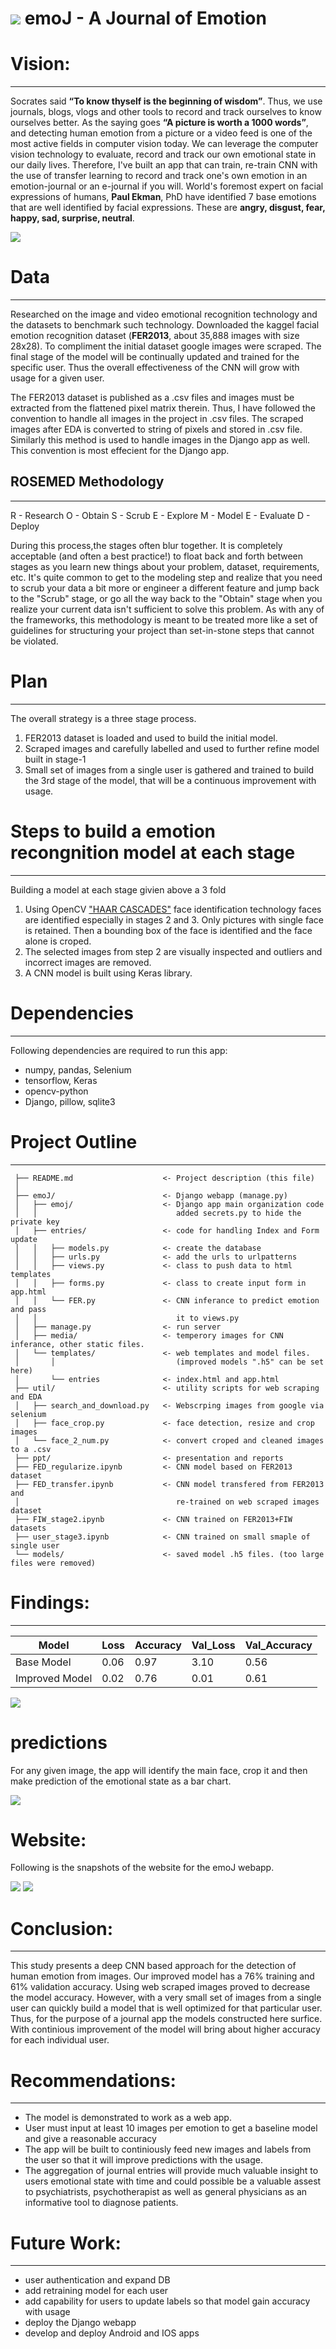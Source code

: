 # ![](./ppt/myLogo.png) emoJ - A Journal of Emotion


# Vision:
------------
Socrates said **“To know thyself is the beginning of wisdom”**. Thus, we use journals, blogs, vlogs and other tools to record and track ourselves to know ourselves better. As the saying goes **“A picture is worth a 1000 words”**, and detecting human emotion from a picture or a video feed is one of the most active fields in computer vision today.  We can leverage the computer vision technology to evaluate, record and track our own emotional state in our daily lives. Therefore, I've built an app that can train, re-train CNN with the use of transfer learning to record and track one's own emotion in an emotion-journal or an e-journal if you will. 
World's foremost expert on facial expressions of humans, **Paul Ekman**, PhD have identified 7 base emotions that are well identified by facial expressions. These are **angry, disgust, fear, happy, sad, surprise, neutral**. 

![](./ppt/chandler.png)  

# Data
------------
Researched on the image and video emotional recognition technology and the datasets to benchmark such technology. Downloaded the kaggel facial emotion recognition dataset (**FER2013**, about 35,888 images with size 28x28). To compliment the initial dataset google images were scraped. The final stage of the model will be continually updated and trained for the specific user. Thus the overall effectiveness of the CNN will grow with usage for a given user.

The FER2013 dataset is published as a .csv files and images must be extracted from the flattened pixel matrix therein. Thus, I have followed the convention to handle all images in the project in .csv files. The scraped images after EDA is converted to string of pixels and stored in .csv file. Similarly this method is used to handle images in the Django app as well. This convention is most effecient for the Django app. 


## ROSEMED Methodology 
------------
R - Research O - Obtain S - Scrub E - Explore M - Model E - Evaluate D - Deploy  

During this process,the stages often blur together. It is completely acceptable (and often a best practice!) to float back and forth between stages as you learn new things about your problem, dataset, requirements, etc. It's quite common to get to the modeling step and realize that you need to scrub your data a bit more or engineer a different feature and jump back to the "Scrub" stage, or go all the way back to the "Obtain" stage when you realize your current data isn't sufficient to solve this problem. As with any of the frameworks, this methodology is meant to be treated more like a set of guidelines for structuring your project than set-in-stone steps that cannot be violated.  


# Plan
------------
The overall strategy is a three stage process. 
1. FER2013 dataset is loaded and used to build the initial model. 
2. Scraped images and carefully labelled and used to further refine model built in stage-1
3. Small set of images from a single user is gathered and trained to build the 3rd stage of the model, that will be a continuous improvement with usage. 


# Steps to build a emotion recongnition model at each stage
------------
Building a model at each stage givien above a 3 fold
1. Using OpenCV ["HAAR CASCADES"](https://github.com/opencv/opencv/tree/master/data/haarcascades) face identification technology faces are identified especially in stages 2 and 3. Only pictures with single face is retained. Then a bounding box of the face is identified and the face alone is croped. 
2. The selected images from step 2 are visually inspected and outliers and incorrect images are removed. 
3. A CNN model is built using Keras library. 


# Dependencies
------------
Following dependencies are required to run this app:

- numpy, pandas, Selenium
- tensorflow, Keras
- opencv-python
- Django, pillow, sqlite3


# Project Outline
------------

     ├── README.md                    <- Project description (this file)
     │ 
     ├── emoJ/                        <- Django webapp (manage.py) 
     │   ├── emoj/                    <- Django app main organization code 
     │   │                               added secrets.py to hide the private key 
     │   ├── entries/                 <- code for handling Index and Form update 
     │   │   ├── models.py            <- create the database
     │   │   ├── urls.py              <- add the urls to urlpatterns
     │   │   ├── views.py	          <- class to push data to html templates
     │   │   ├── forms.py             <- class to create input form in app.html
     │   │   └── FER.py               <- CNN inferance to predict emotion and pass 
     │   │                               it to views.py
     │   ├── manage.py                <- run server           
     │   ├── media/                   <- temperory images for CNN inferance, other static files.    
     │   └── templates/               <- web templates and model files. 
     │       │                           (improved models ".h5" can be set here)
     │       └── entries              <- index.html and app.html                        
     ├── util/                        <- utility scripts for web scraping and EDA
     │   ├── search_and_download.py   <- Webscrping images from google via selenium
     │   ├── face_crop.py             <- face detection, resize and crop images 
     │   └── face_2_num.py            <- convert croped and cleaned images to a .csv                       
     ├── ppt/                         <- presentation and reports                        
     ├── FED_regularize.ipynb         <- CNN model based on FER2013 dataset                       
     ├── FED_transfer.ipynb           <- CNN model transfered from FER2013 and 
     │                                   re-trained on web scraped images dataset 
     ├── FIW_stage2.ipynb             <- CNN trained on FER2013+FIW datasets 
     ├── user_stage3.ipynb            <- CNN trained on small smaple of single user   
     └── models/                      <- saved model .h5 files. (too large files were removed)


# Findings:
------------

Model|Loss|Accuracy|Val_Loss|Val_Accuracy
-----|----|--------|--------|------------
Base Model|0.06|0.97|3.10|0.56
Improved Model|0.02|0.76|0.01|0.61

![](./ppt/cm.png)

# predictions 
For any given image, the app will identify the main face, crop it and then make prediction of the emotional state as a bar chart. 

![](./ppt/emo_tests.jpg) 

# Website:
Following is the snapshots of the website for the emoJ webapp. 

![](./ppt/website_index.PNG) 
![](./ppt/website_form.png) 


# Conclusion:  
------------
This study presents a deep CNN based approach for the detection of human emotion from images. Our improved model has a 76% training and 61% validation accuracy. Using web scraped images proved to decrease the model accuracy. However, with a very small set of images from a single user can quickly build a model that is well optimized for that particular user. Thus, for the purpose of a journal app the models constructed here surfice. With continious improvement of the model will bring about higher accuracy for each individual user. 

# Recommendations:  
------------
- The model is demonstrated to work as a web app. 
- User must input at least 10 images per emotion to get a baseline model and give a reasonable accuracy
- The app will be built to continiously feed new images and labels from the user so that it will improve predictions 
  with the usage.
- The aggregation of journal entries will provide much valuable insight to users emotional state with time and could possible be a valuable assest to psychiatrists, psychotherapist as well as general physicians as an informative tool to diagnose patients. 


# Future Work:
------------
- user authentication and expand DB 
- add retraining model for each user 
- add capability for users to update labels so that model gain accuracy with usage
- deploy the Django webapp 
- develop and deploy Android and IOS apps 
